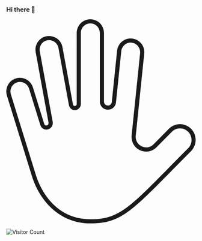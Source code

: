 ### Hi there 👋

<svg id="a" xmlns="http://www.w3.org/2000/svg" viewBox="0 0 36.28 39.22"><path fill="currentColor" class="b" d="M16.16,39.22c-6.22,0-9.89-4.69-11.25-9.08L.12,14.69c-.21-.69-.15-1.43,.19-2.06,.32-.61,.86-1.06,1.51-1.26,.65-.21,1.35-.15,1.97,.17,.63,.33,1.1,.88,1.31,1.57l2.16,6.99c.05,.16,.18,.28,.34,.3,.07,.01,.27,.02,.41-.18,.07-.1,.1-.22,.08-.36L5.63,6.34c-.26-1.44,.68-2.82,2.09-3.08,.68-.13,1.38,.02,1.95,.42,.58,.4,.97,1,1.09,1.7l2.01,10.99c.02,.11,.09,.2,.18,.25,.05,.03,.15,.07,.28,.03,.15-.05,.26-.2,.26-.35V2.64c0-1.46,1.17-2.64,2.61-2.64s2.61,1.18,2.61,2.64V15.81c0,.34,.22,.64,.54,.73,.23,.07,.46,.03,.64-.1,.18-.12,.3-.33,.32-.55h0l1.01-9.83c.08-.72,.43-1.36,.99-1.81,.54-.43,1.21-.62,1.88-.55,.68,.07,1.31,.4,1.75,.95,.45,.55,.65,1.25,.58,1.95l-1.62,15.77c-.11,1.07,.52,1.76,1.15,2.06,.61,.29,1.53,.33,2.26-.41l2.94-2.98c.56-.57,1.32-.89,2.12-.89h0c.8,0,1.56,.32,2.12,.89,1.18,1.19,1.17,3.13-.02,4.31-1.35,1.36-2.56,2.59-3.66,3.71-7.87,8.01-9.98,10.16-15.57,10.16ZM2.6,12.04c-.18,0-.37,.03-.54,.09-.45,.14-.82,.45-1.05,.87-.24,.45-.28,.96-.13,1.46l4.78,15.45c.62,2,3.21,8.52,10.5,8.52,5.25,0,7.32-2.1,15-9.92,1.1-1.12,2.31-2.35,3.66-3.71,.88-.88,.89-2.31,.02-3.19-.42-.42-.97-.65-1.56-.65h0c-.59,0-1.14,.23-1.56,.65l-2.94,2.98c-.84,.85-2.08,1.08-3.17,.57-1.1-.52-1.72-1.64-1.6-2.86l1.62-15.77c.05-.5-.09-.98-.4-1.37-.31-.38-.74-.61-1.22-.66-.48-.05-.93,.08-1.3,.38-.39,.31-.64,.77-.69,1.27l-1.01,9.83c-.04,.46-.29,.87-.67,1.13-.38,.26-.86,.33-1.31,.2-.65-.18-1.11-.8-1.11-1.49V2.64c0-1.02-.81-1.85-1.82-1.85s-1.82,.83-1.82,1.85v13.67c0,.49-.33,.94-.79,1.09-.31,.11-.65,.08-.93-.09-.29-.17-.5-.46-.56-.79l-2.01-11c-.09-.49-.36-.91-.76-1.19-.4-.28-.88-.38-1.36-.29-.98,.18-1.64,1.15-1.45,2.16l2.47,13.53c.05,.36-.03,.68-.22,.95-.27,.38-.72,.57-1.18,.5-.46-.07-.83-.4-.97-.85l-2.16-6.99c-.15-.48-.48-.87-.92-1.1-.26-.13-.54-.2-.82-.2Z"></path></svg>

![Visitor Count](https://profile-counter.glitch.me/antaga04/count.svg)
